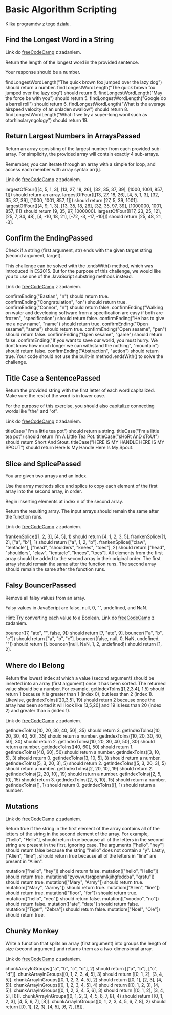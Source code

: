 Basic Algorithm Scripting
=================

Kilka programów z tego działu.



Find the Longest Word in a String
------------------------------------------------------

Link do [freeCodeCamp](https://www.freecodecamp.org/learn/javascript-algorithms-and-data-structures/basic-algorithm-scripting/find-the-longest-word-in-a-string) z zadaniem.



Return the length of the longest word in the provided sentence.

Your response should be a number.

findLongestWordLength("The quick brown fox jumped over the lazy dog") should return a number.
findLongestWordLength("The quick brown fox jumped over the lazy dog") should return 6.
findLongestWordLength("May the force be with you") should return 5.
findLongestWordLength("Google do a barrel roll") should return 6.
findLongestWordLength("What is the average airspeed velocity of an unladen swallow") should return 8.
findLongestWordLength("What if we try a super-long word such as otorhinolaryngology") should return 19.



Return Largest Numbers in ArraysPassed
--------------------------------------

Return an array consisting of the largest number from each provided sub-array. For simplicity, the provided array will contain exactly 4 sub-arrays.

Remember, you can iterate through an array with a simple for loop, and access each member with array syntax arr[i].

Link do [freeCodeCamp](https://www.freecodecamp.org/learn/javascript-algorithms-and-data-structures/basic-algorithm-scripting/return-largest-numbers-in-arrays) z zadaniem.

largestOfFour([[4, 5, 1, 3], [13, 27, 18, 26], [32, 35, 37, 39], [1000, 1001, 857, 1]]) should return an array.
largestOfFour([[13, 27, 18, 26], [4, 5, 1, 3], [32, 35, 37, 39], [1000, 1001, 857, 1]]) should return [27, 5, 39, 1001].
largestOfFour([[4, 9, 1, 3], [13, 35, 18, 26], [32, 35, 97, 39], [1000000, 1001, 857, 1]]) should return [9, 35, 97, 1000000].
largestOfFour([[17, 23, 25, 12], [25, 7, 34, 48], [4, -10, 18, 21], [-72, -3, -17, -10]]) should return [25, 48, 21, -3].




Confirm the EndingPassed
------------------------

Check if a string (first argument, str) ends with the given target string (second argument, target).

This challenge can be solved with the .endsWith() method, which was introduced in ES2015. But for the purpose of this challenge, we would like you to use one of the JavaScript substring methods instead.

Link do [freeCodeCamp](https://www.freecodecamp.org/learn/javascript-algorithms-and-data-structures/basic-algorithm-scripting/confirm-the-ending) z zadaniem.

confirmEnding("Bastian", "n") should return true.
confirmEnding("Congratulation", "on") should return true.
confirmEnding("Connor", "n") should return false.
confirmEnding("Walking on water and developing software from a specification are easy if both are frozen", "specification") should return false.
confirmEnding("He has to give me a new name", "name") should return true.
confirmEnding("Open sesame", "same") should return true.
confirmEnding("Open sesame", "pen") should return false.
confirmEnding("Open sesame", "game") should return false.
confirmEnding("If you want to save our world, you must hurry. We dont know how much longer we can withstand the nothing", "mountain") should return false.
confirmEnding("Abstraction", "action") should return true.
Your code should not use the built-in method .endsWith() to solve the challenge.


Title Case a SentencePassed
---------------------------

Return the provided string with the first letter of each word capitalized. Make sure the rest of the word is in lower case.

For the purpose of this exercise, you should also capitalize connecting words like "the" and "of".

Link do [freeCodeCamp](https://www.freecodecamp.org/learn/javascript-algorithms-and-data-structures/basic-algorithm-scripting/title-case-a-sentence) z zadaniem.

titleCase("I'm a little tea pot") should return a string.
titleCase("I'm a little tea pot") should return I'm A Little Tea Pot.
titleCase("sHoRt AnD sToUt") should return Short And Stout.
titleCase("HERE IS MY HANDLE HERE IS MY SPOUT") should return Here Is My Handle Here Is My Spout.


Slice and SplicePassed
----------------------

You are given two arrays and an index.

Use the array methods slice and splice to copy each element of the first array into the second array, in order.

Begin inserting elements at index n of the second array.

Return the resulting array. The input arrays should remain the same after the function runs.

Link do [freeCodeCamp](https://www.freecodecamp.org/learn/javascript-algorithms-and-data-structures/basic-algorithm-scripting/slice-and-splice) z zadaniem.

frankenSplice([1, 2, 3], [4, 5], 1) should return [4, 1, 2, 3, 5].
frankenSplice([1, 2], ["a", "b"], 1) should return ["a", 1, 2, "b"].
frankenSplice(["claw", "tentacle"], ["head", "shoulders", "knees", "toes"], 2) should return ["head", "shoulders", "claw", "tentacle", "knees", "toes"].
All elements from the first array should be added to the second array in their original order.
The first array should remain the same after the function runs.
The second array should remain the same after the function runs.


Falsy BouncerPassed
-------------------

Remove all falsy values from an array.

Falsy values in JavaScript are false, null, 0, "", undefined, and NaN.

Hint: Try converting each value to a Boolean.
Link do [freeCodeCamp](https://www.freecodecamp.org/learn/javascript-algorithms-and-data-structures/basic-algorithm-scripting/falsy-bouncer) z zadaniem.

bouncer([7, "ate", "", false, 9]) should return [7, "ate", 9].
bouncer(["a", "b", "c"]) should return ["a", "b", "c"].
bouncer([false, null, 0, NaN, undefined, ""]) should return [].
bouncer([null, NaN, 1, 2, undefined]) should return [1, 2].


Where do I Belong
-----------------
Return the lowest index at which a value (second argument) should be inserted into an array (first argument) once it has been sorted. The returned value should be a number.
For example, getIndexToIns([1,2,3,4], 1.5) should return 1 because it is greater than 1 (index 0), but less than 2 (index 1).
Likewise, getIndexToIns([20,3,5], 19) should return 2 because once the array has been sorted it will look like [3,5,20] and 19 is less than 20 (index 2) and greater than 5 (index 1).

Link do [freeCodeCamp](https://www.freecodecamp.org/learn/javascript-algorithms-and-data-structures/basic-algorithm-scripting/where-do-i-belong) z zadaniem.

getIndexToIns([10, 20, 30, 40, 50], 35) should return 3.
getIndexToIns([10, 20, 30, 40, 50], 35) should return a number.
getIndexToIns([10, 20, 30, 40, 50], 30) should return 2.
getIndexToIns([10, 20, 30, 40, 50], 30) should return a number.
getIndexToIns([40, 60], 50) should return 1.
getIndexToIns([40, 60], 50) should return a number.
getIndexToIns([3, 10, 5], 3) should return 0.
getIndexToIns([3, 10, 5], 3) should return a number.
getIndexToIns([5, 3, 20, 3], 5) should return 2.
getIndexToIns([5, 3, 20, 3], 5) should return a number.
getIndexToIns([2, 20, 10], 19) should return 2.
getIndexToIns([2, 20, 10], 19) should return a number.
getIndexToIns([2, 5, 10], 15) should return 3.
getIndexToIns([2, 5, 10], 15) should return a number.
getIndexToIns([], 1) should return 0.
getIndexToIns([], 1) should return a number.


Mutations
---------
Link do [freeCodeCamp](https://www.freecodecamp.org/learn/javascript-algorithms-and-data-structures/basic-algorithm-scripting/mutations) z zadaniem.

Return true if the string in the first element of the array contains all of the letters of the string in the second element of the array.
For example, ["hello", "Hello"], should return true because all of the letters in the second string are present in the first, ignoring case.
The arguments ["hello", "hey"] should return false because the string "hello" does not contain a "y".
Lastly, ["Alien", "line"], should return true because all of the letters in "line" are present in "Alien".



mutation(["hello", "hey"]) should return false.
mutation(["hello", "Hello"]) should return true.
mutation(["zyxwvutsrqponmlkjihgfedcba", "qrstu"]) should return true.
mutation(["Mary", "Army"]) should return true.
mutation(["Mary", "Aarmy"]) should return true.
mutation(["Alien", "line"]) should return true.
mutation(["floor", "for"]) should return true.
mutation(["hello", "neo"]) should return false.
mutation(["voodoo", "no"]) should return false.
mutation(["ate", "date"] should return false.
mutation(["Tiger", "Zebra"]) should return false.
mutation(["Noel", "Ole"]) should return true.


Chunky Monkey
-------------

Write a function that splits an array (first argument) into groups the length of size (second argument) and returns them as a two-dimensional array.

Link do [freeCodeCamp](https://www.freecodecamp.org/learn/javascript-algorithms-and-data-structures/basic-algorithm-scripting/chunky-monkey) z zadaniem.

chunkArrayInGroups(["a", "b", "c", "d"], 2) should return [["a", "b"], ["c", "d"]].
chunkArrayInGroups([0, 1, 2, 3, 4, 5], 3) should return [[0, 1, 2], [3, 4, 5]].
chunkArrayInGroups([0, 1, 2, 3, 4, 5], 2) should return [[0, 1], [2, 3], [4, 5]].
chunkArrayInGroups([0, 1, 2, 3, 4, 5], 4) should return [[0, 1, 2, 3], [4, 5]].
chunkArrayInGroups([0, 1, 2, 3, 4, 5, 6], 3) should return [[0, 1, 2], [3, 4, 5], [6]].
chunkArrayInGroups([0, 1, 2, 3, 4, 5, 6, 7, 8], 4) should return [[0, 1, 2, 3], [4, 5, 6, 7], [8]].
chunkArrayInGroups([0, 1, 2, 3, 4, 5, 6, 7, 8], 2) should return [[0, 1], [2, 3], [4, 5], [6, 7], [8]].
